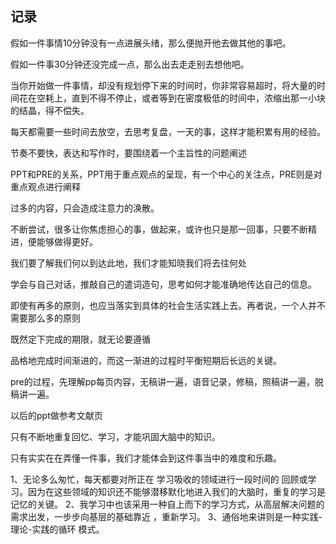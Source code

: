 ## 记录

假如一件事情10分钟没有一点进展头绪，那么便抛开他去做其他的事吧。

假如一件事30分钟还没完成一点，那么出去走走别去想他吧。


当你开始做一件事情，却没有规划停下来的时间时，你非常容易超时，将大量的时间花在空耗上，直到不得不停止，或者等到在密度极低的时间中，浓缩出那一小块的结晶，得不偿失。


每天都需要一些时间去放空，去思考复盘，一天的事，这样才能积累有用的经验。


节奏不要快，表达和写作时，要围绕着一个主旨性的问题阐述


PPT和PRE的关系，PPT用于重点观点的呈现，有一个中心的关注点，PRE则是对重点观点进行阐释


过多的内容，只会造成注意力的涣散。


不断尝试，很多让你焦虑担心的事，做起来，或许也只是那一回事，只要不断精进，便能够做得更好。


我们要了解我们何以到达此地，我们才能知晓我们将去往何处


学会与自己对话，推敲自己的遣词造句，思考如何才能准确地传达自己的信息。


即使有再多的原则，也应当落实到具体的社会生活实践上去。再者说，一个人并不需要那么多的原则

既然定下完成的期限，就无论要遵循

品格地完成时间渐进的，而这一渐进的过程时平衡短期后长远的关键。

pre的过程，先理解pp每页内容，无稿讲一遍，语音记录，修稿，照稿讲一遍，脱稿讲一遍。

以后的ppt做参考文献页

只有不断地重复回忆、学习，才能巩固大脑中的知识。

只有实实在在弄懂一件事，我们才能体会到这件事当中的难度和乐趣。

1、无论多么匆忙，每天都要对所正在 学习吸收的领域进行一段时间的 回顾或学习。因为在这些领域的知识还不能够潜移默化地进入我们的大脑时，重复的学习是记忆的关键。
2、我学习中也该采用一种自上而下的学习方式，从高层解决问题的需求出发，一步步向基层的基础靠近 ，重新学习。
3、通俗地来讲则是一种实践-理论-实践的循环 模式。

